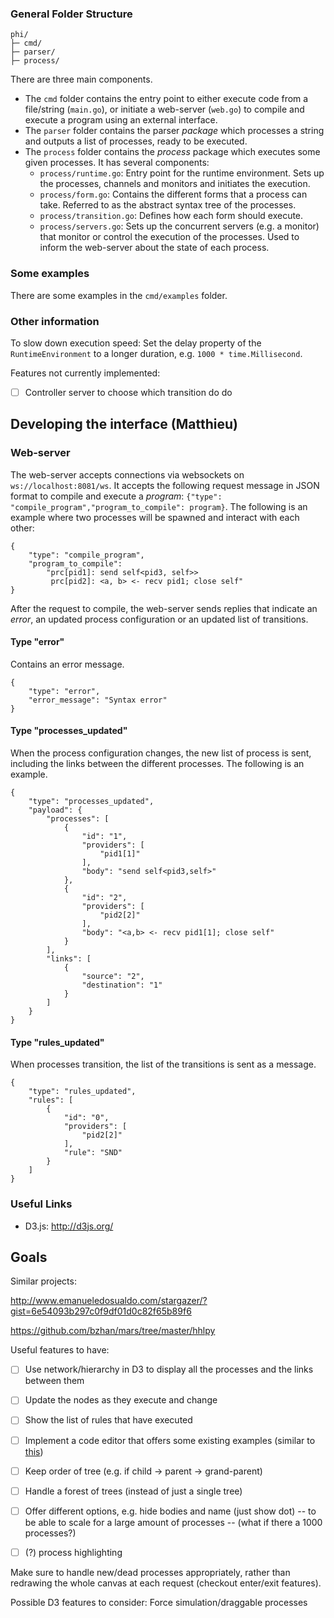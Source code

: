 

### General Folder Structure
```
phi/
├─ cmd/
├─ parser/
├─ process/
```
There are three main components.  
- The `cmd` folder contains the entry point to either execute code from a file/string (`main.go`), or initiate a web-server (`web.go`) to compile and execute a program using an external interface.  
- The `parser` folder contains the parser *package* which processes a string and outputs a list of processes, ready to be executed.
- The `process` folder contains the *process* package which executes some given processes. It has several components:
  - `process/runtime.go`: Entry point for the runtime environment. Sets up the processes, channels and monitors and initiates the execution.
  - `process/form.go`: Contains the different forms that a process can take. Referred to as the abstract syntax tree of the processes.
  - `process/transition.go`: Defines how each form should execute.
  - `process/servers.go`: Sets up the concurrent servers (e.g. a monitor) that monitor or control the execution of the processes. Used to inform the web-server about the state of each process.

### Some examples
There are some examples in the `cmd/examples` folder.
 
### Other information

To slow down execution speed: 
Set the delay property of the `RuntimeEnvironment` to a longer duration, e.g. `1000 * time.Millisecond`.

Features not currently implemented:  
- [ ] Controller server to choose which transition do do

## Developing the interface (Matthieu)

### Web-server

The web-server accepts connections via websockets on `ws://localhost:8081/ws`. It accepts the following request message in JSON format to compile and execute a *program*: `{"type": "compile_program","program_to_compile": program}`. The following is an example where two processes will be spawned and interact with each other:

```
{
    "type": "compile_program",
    "program_to_compile": 
        "prc[pid1]: send self<pid3, self>>
         prc[pid2]: <a, b> <- recv pid1; close self"
}
```

After the request to compile, the web-server sends replies that indicate an *error*, an updated process configuration or an updated list of transitions.

#### Type "error" 
Contains an error message.
```
{
    "type": "error",
    "error_message": "Syntax error"
}
```

#### Type "processes_updated" 
When the process configuration changes, the new list of process is sent, including the links between the different processes. The following is an example.
```
{
    "type": "processes_updated",
    "payload": {
        "processes": [
            {
                "id": "1",
                "providers": [
                    "pid1[1]"
                ],
                "body": "send self<pid3,self>"
            },
            {
                "id": "2",
                "providers": [
                    "pid2[2]"
                ],
                "body": "<a,b> <- recv pid1[1]; close self"
            }
        ],
        "links": [
            {
                "source": "2",
                "destination": "1"
            }
        ]
    }
}
```
#### Type "rules_updated"
When processes transition, the list of the transitions is sent as a message.
```
{
    "type": "rules_updated",
    "rules": [
        {
            "id": "0",
            "providers": [
                "pid2[2]"
            ],
            "rule": "SND"
        }
    ]
}
```
### Useful Links
  * D3.js: http://d3js.org/

## Goals 

Similar projects:

http://www.emanueledosualdo.com/stargazer/?gist=6e54093b297c0f9df01d0c82f65b89f6

https://github.com/bzhan/mars/tree/master/hhlpy

Useful features to have:
- [ ] Use network/hierarchy in D3 to display all the processes and the links between them
- [ ] Update the nodes as they execute and change
- [ ] Show the list of rules that have executed
- [ ] Implement a code editor that offers some existing examples (similar to [this](http://www.emanueledosualdo.com/stargazer/?gist=6e54093b297c0f9df01d0c82f65b89f6))
- [ ] Keep order of tree (e.g. if child -> parent -> grand-parent)
- [ ] Handle a forest of trees (instead of just a single tree)
- [ ] Offer different options, e.g. hide bodies and name (just show dot) -- to be able to scale for a large amount of processes -- (what if there a 1000 processes?)
- [ ] (?) process highlighting


Make sure to handle new/dead processes appropriately, rather than redrawing the whole canvas at each request (checkout enter/exit features).

Possible D3 features to consider: Force simulation/draggable processes